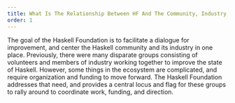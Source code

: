 ```yaml
---
title: What Is The Relationship Between HF And The Community, Industry, Etc.
order: 1
---
```

The goal of the Haskell Foundation is to facilitate a dialogue for improvement, and center the Haskell community and its industry in one place. Previously, there were many disparate groups consisting of volunteers and members of industry working together to improve the state of Haskell. However, some things in the ecosystem are complicated, and require organization and funding to move forward. The Haskell Foundation addresses that need, and provides a central locus and flag for these groups to rally around to coordinate work, funding, and direction.
